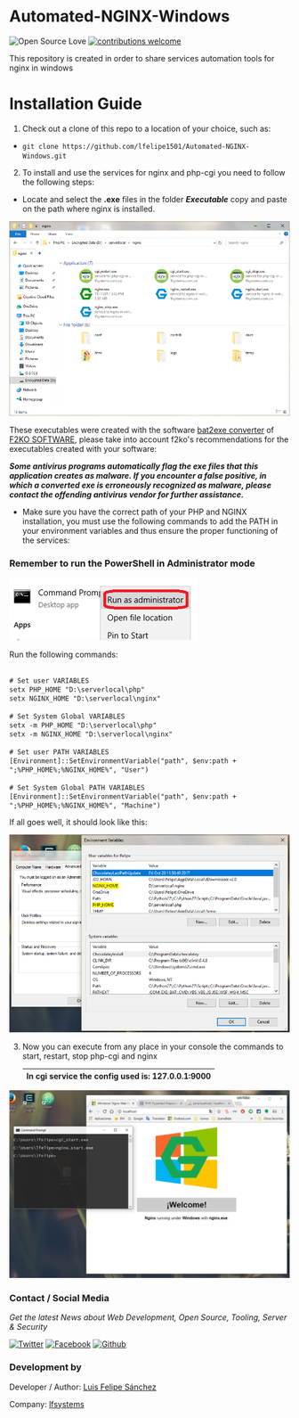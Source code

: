 # Automated-NGINX-Windows

![Open Source Love](https://badges.frapsoft.com/os/v1/open-source.svg?v=103)
[![contributions welcome](https://img.shields.io/badge/contributions-welcome-brightgreen.svg?style=flat)](https://github.com/lfelipe1501/Automated-NGINX-Windows/issues)

This repository is created in order to share services automation tools for nginx in windows

# Installation Guide

1. Check out a clone of this repo to a location of your choice, such as:

- `git clone https://github.com/lfelipe1501/Automated-NGINX-Windows.git`

2. To install and use the services for nginx and php-cgi you need to follow the following steps:


- Locate and select the **.exe** files in the folder **_Executable_** copy and paste on the path where nginx is installed.

![Nginx-Windows](https://raw.githubusercontent.com/lfelipe1501/lfelipe-projects/master/nginx-windows/Install1.png)

These executables were created with the software [bat2exe converter](http://www.f2ko.de/es/b2e.php) of [F2KO SOFTWARE](http://www.f2ko.de), please take into account f2ko's recommendations for the executables created with your software:

**_Some antivirus programs automatically flag the exe files that this application creates as malware. If you encounter a false positive, in which a converted exe is erroneously recognized as malware, please contact the offending antivirus vendor for further assistance._**

- Make sure you have the correct path of your PHP and NGINX installation, you must use the following commands to add the PATH in your environment variables and thus ensure the proper functioning of the services:

### Remember to run the PowerShell in Administrator mode
![CMD-Windows-Admin](https://raw.githubusercontent.com/lfelipe1501/lfelipe-projects/master/nginx-windows/cmdasadmin.png)

Run the following commands:
```pwsh

# Set user VARIABLES
setx PHP_HOME "D:\serverlocal\php"
setx NGINX_HOME "D:\serverlocal\nginx"

# Set System Global VARIABLES
setx -m PHP_HOME "D:\serverlocal\php"
setx -m NGINX_HOME "D:\serverlocal\nginx"

# Set user PATH VARIABLES
[Environment]::SetEnvironmentVariable("path", $env:path + ";%PHP_HOME%;%NGINX_HOME%", "User")

# Set System Global PATH VARIABLES
[Environment]::SetEnvironmentVariable("path", $env:path + ";%PHP_HOME%;%NGINX_HOME%", "Machine")

```
If all goes well, it should look like this:

![Windows-enviroment](https://raw.githubusercontent.com/lfelipe1501/lfelipe-projects/master/nginx-windows/path.PNG)

3. Now you can execute from any place in your console the commands to start, restart, stop php-cgi and nginx

   | In **cgi** service the config used is: 127.0.0.1:9000 |
   | ----------------------------------------------------- |

![Windows-nginx](https://raw.githubusercontent.com/lfelipe1501/lfelipe-projects/master/nginx-windows/Capture.PNG)

### Contact / Social Media

*Get the latest News about Web Development, Open Source, Tooling, Server & Security*

[![Twitter](https://github.frapsoft.com/social/twitter.png)](https://twitter.com/lfelipe1501)
[![Facebook](https://github.frapsoft.com/social/facebook.png)](https://www.facebook.com/lfelipe1501)
[![Github](https://github.frapsoft.com/social/github.png)](https://github.com/lfelipe1501)

### Development by

Developer / Author: [Luis Felipe Sánchez](https://github.com/lfelipe1501)

Company: [lfsystems](https://www.lfsystems.com.co)

